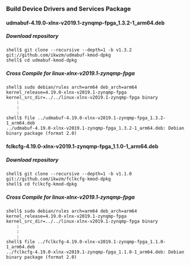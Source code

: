 ### Build Device Drivers and Services Package

#### udmabuf-4.19.0-xlnx-v2019.1-zynqmp-fpga_1.3.2-1_arm64.deb

##### Download repository

```console
shell$ git clone --recursive --depth=1 -b v1.3.2 git://github.com/ikwzm/udmabuf-kmod-dpkg
shell$ cd udmabuf-kmod-dpkg
```

##### Cross Compile for linux-xlnx-v2019.1-zynqmp-fpga

```console
shell$ sudo debian/rules arch=arm64 deb_arch=arm64 kernel_release=4.19.0-xlnx-v2019.1-zynqmp-fpga kernel_src_dir=../../linux-xlnx-v2019.1-zynqmp-fpga binary
    :
    :
    :
shell$ file ../udmabuf-4.19.0-xlnx-v2019.1-zynqmp-fpga_1.3.2-1_arm64.deb
../udmabuf-4.19.0-xlnx-v2019.1-zynqmp-fpga_1.3.2-1_arm64.deb: Debian binary package (format 2.0)
```

#### fclkcfg-4.19.0-xlnx-v2019.1-zynqmp-fpga_1.1.0-1_arm64.deb

##### Download repository

```console
shell$ git clone --recursive --depth=1 -b v1.1.0 git://github.com/ikwzm/fclkcfg-kmod-dpkg
shell$ cd fclkcfg-kmod-dpkg
```

##### Cross Compile for linux-xlnx-v2019.1-zynqmp-fpga

```console
shell$ sudo debian/rules arch=arm64 deb_arch=arm64 kernel_release=4.19.0-xlnx-v2019.1-zynqmp-fpga kernel_src_dir=../../linux-xlnx-v2019.1-zynqmp-fpga binary
    :
    :
    :
shell$ file ../fclkcfg-4.19.0-xlnx-v2019.1-zynqmp-fpga_1.1.0-1_arm64.deb
../fclkcfg-4.19.0-xlnx-v2019.1-zynqmp-fpga_1.1.0-1_arm64.deb: Debian binary package (format 2.0)
```


